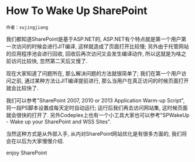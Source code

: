 # How To Wake Up SharePoint
	作者：sujingjiang

我们都知道SharePoint是基于ASP.NET的, ASP.NET有个特点就是第一个用户第一次访问的时候会进行JIT编译, 这样就造成了页面打开比较慢; 另外由于托管网站的应用程序池会进行回收, 回收后再次访问又会发生编译动作, 所以这就是为啥之前访问比较快, 忽然第二天后又慢了.

现在大家知道了问题所在, 那么解决问题的方法就很简单了; 我们在第一个用户访问之前, 通过某种方法让JIT编译提前进行, 那么当用户在真正访问的时候页面打开就会比较快了.

我们可以参考"SharePoint 2007, 2010 or 2013 Application Warm-up Script", 将一段PS脚本设置成每天定时自动运行; 运行后我们再去访问网站集, 这时候页面就会很快的打开了. 另外Codeplex上也有一个小工具大家也可以参考"SPWakeUp - Wake up your SharePoint and WSS Sites".

当然这种方式是从外部入手, 从内对SharePoint网站优化是有很多方面的, 我们将会在以后为大家慢慢介绍.

enjoy SharePoint
